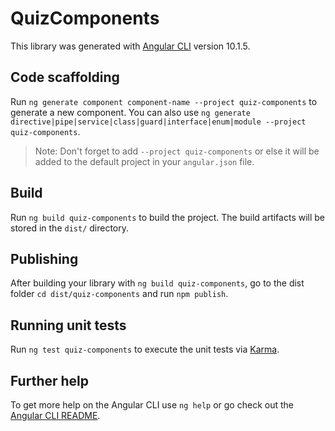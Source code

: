 # QuizComponents

This library was generated with [Angular CLI](https://github.com/angular/angular-cli) version 10.1.5.

## Code scaffolding

Run `ng generate component component-name --project quiz-components` to generate a new component. You can also use `ng generate directive|pipe|service|class|guard|interface|enum|module --project quiz-components`.
> Note: Don't forget to add `--project quiz-components` or else it will be added to the default project in your `angular.json` file. 

## Build

Run `ng build quiz-components` to build the project. The build artifacts will be stored in the `dist/` directory.

## Publishing

After building your library with `ng build quiz-components`, go to the dist folder `cd dist/quiz-components` and run `npm publish`.

## Running unit tests

Run `ng test quiz-components` to execute the unit tests via [Karma](https://karma-runner.github.io).

## Further help

To get more help on the Angular CLI use `ng help` or go check out the [Angular CLI README](https://github.com/angular/angular-cli/blob/master/README.md).

